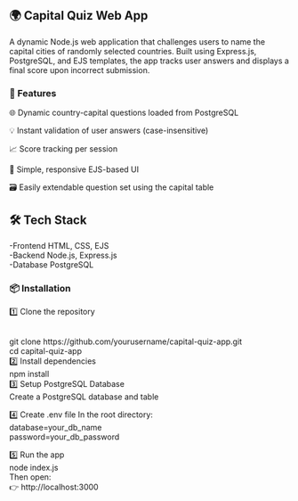 ## 🌍 Capital Quiz Web App
A dynamic Node.js web application that challenges users to name the capital cities of randomly selected countries. Built using Express.js, PostgreSQL, and EJS templates, the app tracks user answers and displays a final score upon incorrect submission.

### 🔧 Features
🌐 Dynamic country-capital questions loaded from PostgreSQL <br>

💡 Instant validation of user answers (case-insensitive)<br>

📈 Score tracking per session<br>

🎨 Simple, responsive EJS-based UI<br>

🗃️ Easily extendable question set using the capital table<br>

## 🛠️ Tech Stack


-Frontend	HTML, CSS, EJS<br>
-Backend	Node.js, Express.js<br>
-Database	PostgreSQL<br>


### 📦 Installation

1️⃣ Clone the repository

<br>
git clone https://github.com/yourusername/capital-quiz-app.git <br>
cd capital-quiz-app
<br>
2️⃣ Install dependencies

<br>
npm install
<br>
3️⃣ Setup PostgreSQL Database <br>
Create a PostgreSQL database and table

4️⃣ Create .env file
In the root directory:
<br>
database=your_db_name<br>
password=your_db_password<br>

5️⃣ Run the app
<br>
node index.js<br>
Then open:<br> 
👉 http://localhost:3000


